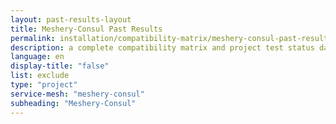 ```yaml
---
layout: past-results-layout
title: Meshery-Consul Past Results
permalink: installation/compatibility-matrix/meshery-consul-past-results
description: a complete compatibility matrix and project test status dashboard.
language: en
display-title: "false"
list: exclude
type: "project"
service-mesh: "meshery-consul"
subheading: "Meshery-Consul"
---
```




